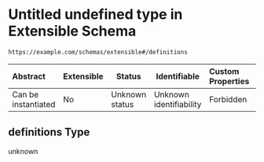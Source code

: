 # Untitled undefined type in Extensible Schema

```txt
https://example.com/schemas/extensible#/definitions
```




| Abstract            | Extensible | Status         | Identifiable            | Custom Properties | Additional Properties | Access Restrictions | Defined In                                                                                     |
| :------------------ | ---------- | -------------- | ----------------------- | :---------------- | --------------------- | ------------------- | ---------------------------------------------------------------------------------------------- |
| Can be instantiated | No         | Unknown status | Unknown identifiability | Forbidden         | Allowed               | none                | [extensible.schema.json\*](../generated-schemas/extensible.schema.json "open original schema") |

## definitions Type

unknown
